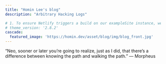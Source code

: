 ```yaml
---
title: "Homin Lee's blog"
description: "Arbitrary Hacking Logs"

# 1. To ensure Netlify triggers a build on our exampleSite instance, we need to change a file in the exampleSite directory.
# theme_version: '2.8.2'
cascade:
  featured_image: 'https://homin.dev/asset/blog/img/blog_front.jpg'
---
```

“Neo, sooner or later you’re going to realize, just as I did, that there’s a difference between knowing the path and walking the path.” ― Morpheus